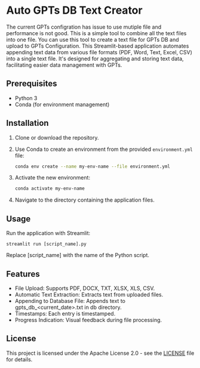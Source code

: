 # Auto GPTs DB Text Creator

The current GPTs configration has issue to use mutiple file and performance is not good. This is a simple tool to combine all the text files into one file. You can use this tool to create a text file for GPTs DB and upload to GPTs Configuration.
This Streamlit-based application automates appending text data from various file formats (PDF, Word, Text, Excel, CSV) into a single text file. It's designed for aggregating and storing text data, facilitating easier data management with GPTs.

## Prerequisites

- Python 3
- Conda (for environment management)

## Installation

1. Clone or download the repository.
2. Use Conda to create an environment from the provided `environment.yml` file:

   ```bash
   conda env create --name my-env-name --file environment.yml
   ```

3. Activate the new environment:

    ```bash
    conda activate my-env-name
    ```
4. Navigate to the directory containing the application files.

## Usage
Run the application with Streamlit:
``` base
streamlit run [script_name].py
```

Replace [script_name] with the name of the Python script.

## Features
- File Upload: Supports PDF, DOCX, TXT, XLSX, XLS, CSV.
- Automatic Text Extraction: Extracts text from uploaded files.
- Appending to Database File: Appends text to gpts_db_<current_date>.txt in db directory.
- Timestamps: Each entry is timestamped.
- Progress Indication: Visual feedback during file processing.


## License
This project is licensed under the Apache License 2.0 - see the [LICENSE](LICENSE) file for details.

